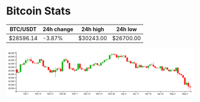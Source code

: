 # Bitcoin Stats

BTC/USDT|24h change|24h high|24h low|
|---|---|---|---|
|$28596.14|-3.87%|$30243.00|$26700.00|

<img src="./chart.svg">
